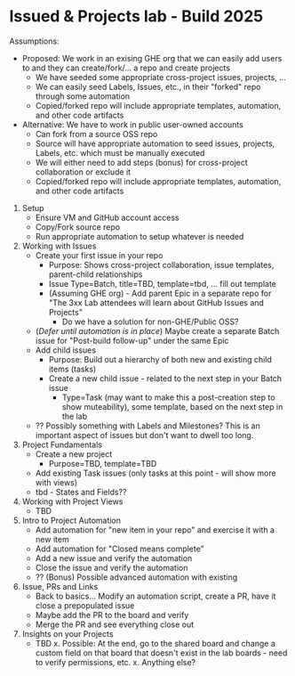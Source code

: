 # Issued & Projects lab - Build 2025

Assumptions:
- Proposed: We work in an exising GHE org that we can easily add users to and they can create/fork/... a repo and create projects
  - We have seeded some appropriate cross-project issues, projects, ...
  - We can easily seed Labels, Issues, etc., in their "forked" repo through some automation
  - Copied/forked repo will include appropriate templates, automation, and other code artifacts
- Alternative:   We have to work in public user-owned accounts
  - Can fork from a source OSS repo
  - Source will have appropriate automation to seed issues, projects, Labels, etc. which must be manually executed
  - We will either need to add steps (bonus) for cross-project collaboration or exclude it
  - Copied/forked repo will include appropriate templates, automation, and other code artifacts
 

1. Setup
   - Ensure VM and GitHub account access
   - Copy/Fork source repo
   - Run appropriate automation to setup whatever is needed
2. Working with Issues
   - Create your first issue in your repo
     - Purpose: Shows cross-project collaboration, issue templates, parent-child relationships
     - Issue Type=Batch, title=TBD, template=tbd, ... fill out template
     - (Assuming GHE org) - Add parent Epic in a separate repo for "The 3xx Lab attendees will learn about GitHub Issues and Projects"
       - Do we have a solution for non-GHE/Public OSS?
   - (*Defer until automation is in place*) Maybe create a separate Batch issue for "Post-build follow-up" under the same Epic
   - Add child issues
     - Purpose: Build out a hierarchy of both new and existing child items (tasks)
     - Create a new child issue - related to the next step in your Batch issue
       - Type=Task (may want to make this a post-creation step to show muteability), some template, based on the next step in the lab
   - ?? Possibly something with Labels and Milestones?  This is an important aspect of issues but don't want to dwell too long.
3. Project Fundamentals
    - Create a new project
      - Purpose=TBD, template=TBD
    - Add existing Task issues (only tasks at this point - will show more with views)
    - tbd - States and Fields??
4. Working with Project Views
   - TBD
5. Intro to Project Automation
   - Add automation for "new item in your repo" and exercise it with a new item
   - Add automation for "Closed means complete"
   - Add a new issue and verify the automation
   - Close the issue and verify the automation
   - ?? (Bonus) Possible advanced automation with existing
6. Issue, PRs and Links
   - Back to basics...  Modify an automation script, create a PR, have it close a prepopulated issue
   - Maybe add the PR to the board and verify
   - Merge the PR and see everything close out
7. Insights on your Projects
   - TBD
x. Possible: At the end, go to the shared board and change a custom field on that board that doesn't exist in the lab boards - need to verify permissions, etc.
x. Anything else?
